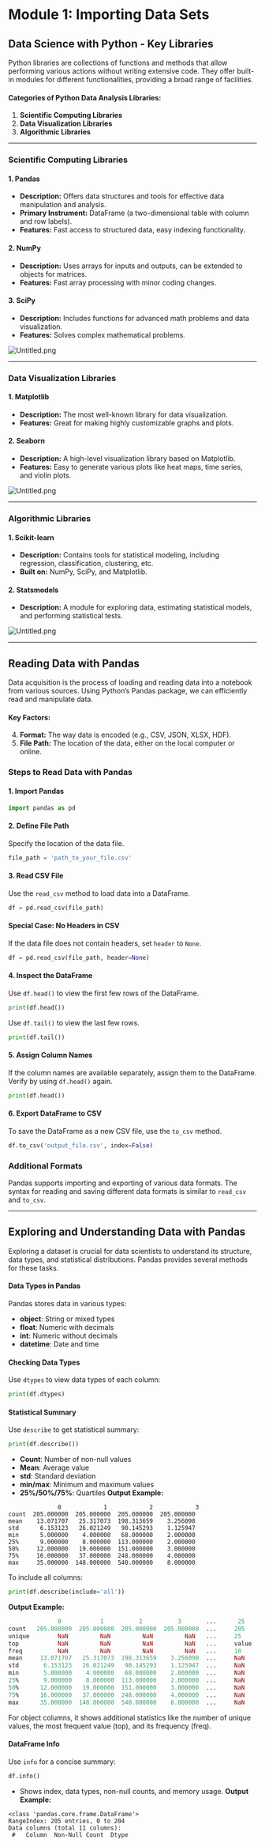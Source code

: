 

# Module 1: Importing Data Sets
## Data Science with Python - Key Libraries
Python libraries are collections of functions and methods that allow performing various actions without writing extensive code. They offer built-in modules for different functionalities, providing a broad range of facilities.
#### Categories of Python Data Analysis Libraries:
1. **Scientific Computing Libraries**
2. **Data Visualization Libraries**
3. **Algorithmic Libraries**

___
### Scientific Computing Libraries
#### 1. **Pandas**
- **Description:** Offers data structures and tools for effective data manipulation and analysis.
- **Primary Instrument:** DataFrame (a two-dimensional table with column and row labels).
- **Features:** Fast access to structured data, easy indexing functionality.
#### 2. **NumPy**
- **Description:** Uses arrays for inputs and outputs, can be extended to objects for matrices.
- **Features:** Fast array processing with minor coding changes.
#### 3. **SciPy**
- **Description:** Includes functions for advanced math problems and data visualization.
- **Features:** Solves complex mathematical problems.

![Untitled.png](https://prod-files-secure.s3.us-west-2.amazonaws.com/03e82b26-cccb-4906-bb56-adabcbdc0655/997ac361-58a8-4f04-bb0f-79fea4baa761/Untitled.png?X-Amz-Algorithm=AWS4-HMAC-SHA256&X-Amz-Content-Sha256=UNSIGNED-PAYLOAD&X-Amz-Credential=ASIAZI2LB46633ZW6AX3%2F20250208%2Fus-west-2%2Fs3%2Faws4_request&X-Amz-Date=20250208T061857Z&X-Amz-Expires=3600&X-Amz-Security-Token=IQoJb3JpZ2luX2VjEG4aCXVzLXdlc3QtMiJGMEQCIArMuZT5zylUeyZtvc67LTCBQYLeVeitNDwGpoPoTfpjAiBaAhSmIClYWtr7Q3Jecjgm4hwq1fArXrKOOiTksMcfpCqIBAiG%2F%2F%2F%2F%2F%2F%2F%2F%2F%2F8BEAAaDDYzNzQyMzE4MzgwNSIMeurCHhd4NxN1ltHpKtwD1Afow86p3O3vBbm7muTsEv77HVxQC0dp9%2BWbuQCCxDw2JH7%2BbU2sv5YuHsozTDPsBFdSr2o4Kk3eEj6hnO6cnYjfkRxOuoNfyX%2BFL97PZMmMsQ52lRJrBG1%2BrxdGlJuttr3lnlJ%2B2Gfr0zvVrU6OiFQ39lcyukkOy%2FuZImIfbLMgJ3QvM35nJKGI99am0LFW3Q4UsrSDOic8A%2BoLlpNagN75G35DRQj9VZdK3xSQK%2BYLFI8w57kBZfeTa%2FMqOnMCg6IuMgZJgwTeXffjH6TG%2FAe%2B%2FINge%2FeNDoI1CTCHcStg%2FGW%2BtSqhCw69Tmr19FlHKo8whH5D3XaEQSsH7PCMaS6kc%2FtRAqPihQOcygCTZ3r7WbE1VXd0ir%2BYffXmeL%2FR44xYQsmUg2Xa%2FPdirAQpe75Fo9ei8oIqFZUZXSgiNWPGNQrqxYmTcWc%2FYwtPcIyDl8XoonXpqO66%2FdchTdKEfPNTTcekl2y6mXd2L0Oc23KrdX%2FW4AWbndyEOqjJhNKqvBjnw7a8YPDqZlMQ%2Bs9lElNbaIbf5%2FIt7eZcL8IhMXOoVF42j85G%2BcXDl%2FhYMp4Na0XBCsffbZ1%2Bnn35m6tX0wF5Q7n2RMNonNWPBpTj4b0PHkM%2B2FW5MfoqXF4wjtSbvQY6pgHmAuIzDO1Xzxob869AuwVBFRMQIfotp1CL9PTar7cOQ0h9NNWJH8A1vutz9R06cScNliOgFJQn5pivZMy0Ybh0KYg1piKvy6mv%2BQ6Xiqza7o%2FIba5NNaisy9jQzLjSQgcNzvTr%2BlW7S92A5fqrbmnYHqs0QEA6xqUE%2FFYYVP%2BOQP4O6oiHssJ98pLyaYEQ7VEsaInW%2FVjv7dnW8YUSwRM1KCRbkoLi&X-Amz-Signature=f91f745d3fd2c04f7a49ec0428b2cd489cc453144b3705c2f5f9485d59812dc7&X-Amz-SignedHeaders=host&x-id=GetObject)
___
### Data Visualization Libraries
#### 1. **Matplotlib**
- **Description:** The most well-known library for data visualization.
- **Features:** Great for making highly customizable graphs and plots.
#### 2. **Seaborn**
- **Description:** A high-level visualization library based on Matplotlib.
- **Features:** Easy to generate various plots like heat maps, time series, and violin plots.

![Untitled.png](https://prod-files-secure.s3.us-west-2.amazonaws.com/03e82b26-cccb-4906-bb56-adabcbdc0655/733d1e42-5a53-4fd8-90c1-3d85254369a6/Untitled.png?X-Amz-Algorithm=AWS4-HMAC-SHA256&X-Amz-Content-Sha256=UNSIGNED-PAYLOAD&X-Amz-Credential=ASIAZI2LB466VIMPEOWA%2F20250208%2Fus-west-2%2Fs3%2Faws4_request&X-Amz-Date=20250208T061855Z&X-Amz-Expires=3600&X-Amz-Security-Token=IQoJb3JpZ2luX2VjEG4aCXVzLXdlc3QtMiJIMEYCIQDZnZaU4VEZ%2FsPtdwAc3sv27ryrQeTYhHIdzQb9cvijyAIhAOY885FMJLXAXZIpB7uYO4Tc%2BAAMOZ46RjMm7A5x7tgRKogECIb%2F%2F%2F%2F%2F%2F%2F%2F%2F%2FwEQABoMNjM3NDIzMTgzODA1IgwokJRjUh9D2pdz0soq3ANnBtpoYDaM%2BmR76H2ErdkkKQPrPUxXhYD20dE7Ab98gy0lqPqhmiK87cZZNWRkPSFEki4OYOMG7riCFztNfSc%2FfpNXavLhklYgorJ4uO5Ef5r6wB0ZCzBN3pLNUo5zirAkD07fEJrPSVdRokUgmxv5o5k%2FUbpBC8ZTSjZrGRhAFchpHDvtBRKTTiaVIIZGQoK%2FOi7WfRQm7%2Bnf%2F2YrQVA3ensfdHEgim%2BTeIWuU3Uk%2FKb7vCWYznGI1s4OXKN9F%2BfopYVdxGWwHnOv49nmTRl07KwbE777lsh08fJq4G2Kwj%2Fiu%2FHL7162Vke1bADO5SsN3N2FZfn0IgspNXgzAKOvstZTJw%2FRgTAdFVTNsUQmPu5O%2FbMKx3fwi16pGT5vRPgG9zJTLwU%2FVTx4ADLMdHy4C8INQ9N8Bg87RDeNuuTQk9A8HpgM4wpj9fEpfiVWzVMnGZWbyV9xlw31DGf8mRdVEbtzi9kAvKcI388ThZnxelsJwCqxOMmTPaSsX9BxuqARIcESyfi0Lydi5D%2FOH%2BHfnv5Yuk5Qg9b%2BVsHJtNgYrkd4Ed20aMJaf01WlhI0NLxqHmxsQPzmN8dPSLqcXRhsw6EGV5ilAaLnixEvo2IMLsS2eRHu%2B%2F%2BKQpQgkTDL1Ju9BjqkAUXeVY4y4Qt5luRR2B1uv2Llrl923ONKNtFy8JJYqtwB5V8n%2F%2B0eyXjMYLuGFF99kBDJwd8VrEttmfsMKQlej%2BL9Vb%2FwK7pMOAZHeWNmOtOeqZiqo%2B05NaXxXjXID2cx8yPHMjZuPCq3jwH9Ry41RHE7l7Kky2es3noTNSxyNjVJWJvXF3U%2B2GUcIGbfWu1igFE%2BJJxFYyDGo2iMMR5XjQXn030h&X-Amz-Signature=09b29d0df979af56af4c335ed81c73e503ebdee33b5bc53d4f39443a089158e7&X-Amz-SignedHeaders=host&x-id=GetObject)
___
### Algorithmic Libraries
#### 1. **Scikit-learn**
- **Description:** Contains tools for statistical modeling, including regression, classification, clustering, etc.
- **Built on:** NumPy, SciPy, and Matplotlib.
#### 2. **Statsmodels**
- **Description:** A module for exploring data, estimating statistical models, and performing statistical tests.

![Untitled.png](https://prod-files-secure.s3.us-west-2.amazonaws.com/03e82b26-cccb-4906-bb56-adabcbdc0655/c62885f5-417d-4179-834f-d68f8f2bdf39/Untitled.png?X-Amz-Algorithm=AWS4-HMAC-SHA256&X-Amz-Content-Sha256=UNSIGNED-PAYLOAD&X-Amz-Credential=ASIAZI2LB466VIMPEOWA%2F20250208%2Fus-west-2%2Fs3%2Faws4_request&X-Amz-Date=20250208T061855Z&X-Amz-Expires=3600&X-Amz-Security-Token=IQoJb3JpZ2luX2VjEG4aCXVzLXdlc3QtMiJIMEYCIQDZnZaU4VEZ%2FsPtdwAc3sv27ryrQeTYhHIdzQb9cvijyAIhAOY885FMJLXAXZIpB7uYO4Tc%2BAAMOZ46RjMm7A5x7tgRKogECIb%2F%2F%2F%2F%2F%2F%2F%2F%2F%2FwEQABoMNjM3NDIzMTgzODA1IgwokJRjUh9D2pdz0soq3ANnBtpoYDaM%2BmR76H2ErdkkKQPrPUxXhYD20dE7Ab98gy0lqPqhmiK87cZZNWRkPSFEki4OYOMG7riCFztNfSc%2FfpNXavLhklYgorJ4uO5Ef5r6wB0ZCzBN3pLNUo5zirAkD07fEJrPSVdRokUgmxv5o5k%2FUbpBC8ZTSjZrGRhAFchpHDvtBRKTTiaVIIZGQoK%2FOi7WfRQm7%2Bnf%2F2YrQVA3ensfdHEgim%2BTeIWuU3Uk%2FKb7vCWYznGI1s4OXKN9F%2BfopYVdxGWwHnOv49nmTRl07KwbE777lsh08fJq4G2Kwj%2Fiu%2FHL7162Vke1bADO5SsN3N2FZfn0IgspNXgzAKOvstZTJw%2FRgTAdFVTNsUQmPu5O%2FbMKx3fwi16pGT5vRPgG9zJTLwU%2FVTx4ADLMdHy4C8INQ9N8Bg87RDeNuuTQk9A8HpgM4wpj9fEpfiVWzVMnGZWbyV9xlw31DGf8mRdVEbtzi9kAvKcI388ThZnxelsJwCqxOMmTPaSsX9BxuqARIcESyfi0Lydi5D%2FOH%2BHfnv5Yuk5Qg9b%2BVsHJtNgYrkd4Ed20aMJaf01WlhI0NLxqHmxsQPzmN8dPSLqcXRhsw6EGV5ilAaLnixEvo2IMLsS2eRHu%2B%2F%2BKQpQgkTDL1Ju9BjqkAUXeVY4y4Qt5luRR2B1uv2Llrl923ONKNtFy8JJYqtwB5V8n%2F%2B0eyXjMYLuGFF99kBDJwd8VrEttmfsMKQlej%2BL9Vb%2FwK7pMOAZHeWNmOtOeqZiqo%2B05NaXxXjXID2cx8yPHMjZuPCq3jwH9Ry41RHE7l7Kky2es3noTNSxyNjVJWJvXF3U%2B2GUcIGbfWu1igFE%2BJJxFYyDGo2iMMR5XjQXn030h&X-Amz-Signature=899fdfbfb709aeebddb0eabed516f20c26302c6874d673d2eb7ea426228736fe&X-Amz-SignedHeaders=host&x-id=GetObject)
___
## Reading Data with Pandas
Data acquisition is the process of loading and reading data into a notebook from various sources. Using Python’s Pandas package, we can efficiently read and manipulate data.
#### Key Factors:
4. **Format:** The way data is encoded (e.g., CSV, JSON, XLSX, HDF).
5. **File Path:** The location of the data, either on the local computer or online.
### Steps to Read Data with Pandas
#### 1. **Import Pandas**
```python
import pandas as pd
```
#### 2. **Define File Path**
Specify the location of the data file.
```python
file_path = 'path_to_your_file.csv'
```
#### 3. **Read CSV File**
Use the `read_csv` method to load data into a DataFrame.
```python
df = pd.read_csv(file_path)
```
#### Special Case: No Headers in CSV
If the data file does not contain headers, set `header` to `None`.
```python
df = pd.read_csv(file_path, header=None)
```
#### 4. **Inspect the DataFrame**
Use `df.head()` to view the first few rows of the DataFrame.
```python
print(df.head())
```
Use `df.tail()` to view the last few rows.
```python
print(df.tail())
```
#### 5. **Assign Column Names**
If the column names are available separately, assign them to the DataFrame.
Verify by using `df.head()` again.
```python
print(df.head())
```
#### 6. **Export DataFrame to CSV**
To save the DataFrame as a new CSV file, use the `to_csv` method.
```python
df.to_csv('output_file.csv', index=False)
```
### Additional Formats
Pandas supports importing and exporting of various data formats. The syntax for reading and saving different data formats is similar to `read_csv` and `to_csv`.
___
## Exploring and Understanding Data with Pandas
Exploring a dataset is crucial for data scientists to understand its structure, data types, and statistical distributions. Pandas provides several methods for these tasks.
#### Data Types in Pandas
Pandas stores data in various types:
- **object**: String or mixed types
- **float**: Numeric with decimals
- **int**: Numeric without decimals
- **datetime**: Date and time
#### Checking Data Types
Use `dtypes` to view data types of each column:
```python
print(df.dtypes)
```
#### Statistical Summary
Use `describe` to get statistical summary:
```python
print(df.describe())
```
- **Count**: Number of non-null values
- **Mean**: Average value
- **std**: Standard deviation
- **min/max**: Minimum and maximum values
- **25%/50%/75%**: Quartiles
**Output Example:**
```plain text
              0            1            2            3
count  205.000000  205.000000  205.000000  205.000000
mean    13.071707   25.317073  198.313659    3.256098
std      6.153123   26.021249   90.145293    1.125947
min      5.000000    4.000000   68.000000    2.000000
25%      9.000000    8.000000  113.000000    2.000000
50%     12.000000   19.000000  151.000000    3.000000
75%     16.000000   37.000000  248.000000    4.000000
max     35.000000  148.000000  540.000000    8.000000
```
To include all columns:
```python
print(df.describe(include='all'))
```
**Output Example:**
```r
              0           1          2          3       ...      25       26       27
count   205.000000  205.000000  205.000000  205.000000  ...     205      205      205
unique        NaN         NaN         NaN         NaN   ...     25       25       25
top           NaN         NaN         NaN         NaN   ...     value    value    value
freq          NaN         NaN         NaN         NaN   ...     10       10       10
mean     13.071707   25.317073  198.313659    3.256098  ...     NaN      NaN      NaN
std       6.153123   26.021249   90.145293    1.125947  ...     NaN      NaN      NaN
min       5.000000    4.000000   68.000000    2.000000  ...     NaN      NaN      NaN
25%       9.000000    8.000000  113.000000    2.000000  ...     NaN      NaN      NaN
50%      12.000000   19.000000  151.000000    3.000000  ...     NaN      NaN      NaN
75%      16.000000   37.000000  248.000000    4.000000  ...     NaN      NaN      NaN
max      35.000000  148.000000  540.000000    8.000000  ...     NaN      NaN      NaN
```
For object columns, it shows additional statistics like the number of unique values, the most frequent value (top), and its frequency (freq).
#### DataFrame Info
Use `info` for a concise summary:
```python
df.info()
```
- Shows index, data types, non-null counts, and memory usage.
**Output Example:**
```less
<class 'pandas.core.frame.DataFrame'>
RangeIndex: 205 entries, 0 to 204
Data columns (total 11 columns):
 #   Column  Non-Null Count  Dtype
